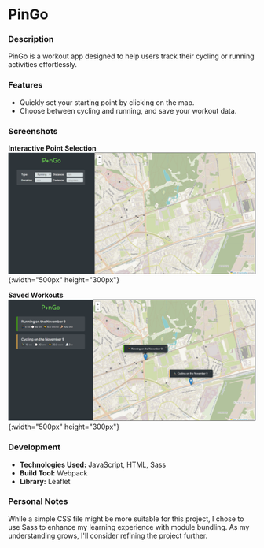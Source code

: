 # PinGo

### Description

PinGo is a workout app designed to help users track their cycling or running activities effortlessly.

### Features

- Quickly set your starting point by clicking on the map.
- Choose between cycling and running, and save your workout data.

### Screenshots

**Interactive Point Selection**
![Click and select](/src/img/Click-map.png){:width="500px" height="300px"}

**Saved Workouts**
![Stored workouts](/src/img/Storage-map.png){:width="500px" height="300px"}

### Development

- **Technologies Used:** JavaScript, HTML, Sass
- **Build Tool:** Webpack
- **Library:** Leaflet

### Personal Notes

While a simple CSS file might be more suitable for this project, I chose to use Sass to enhance my learning experience with module bundling. As my understanding grows, I'll consider refining the project further.